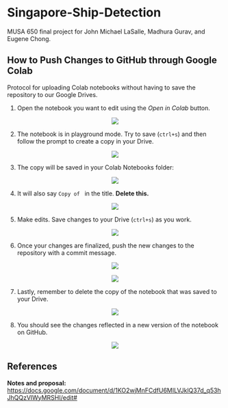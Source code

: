 # Singapore-Ship-Detection
MUSA 650 final project for John Michael LaSalle, Madhura Gurav, and Eugene Chong.

## How to Push Changes to GitHub through Google Colab

Protocol for uploading Colab notebooks without having to save the repository to our Google Drives.

1. Open the notebook you want to edit using the _Open in Colab_ button. 

<p align="center">
  <img src="https://user-images.githubusercontent.com/40610117/79816483-5b906200-8351-11ea-8c1d-b07092505065.png">
</p>

2. The notebook is in playground mode. Try to save (`ctrl+s`) and then follow the prompt to create a copy in your Drive.

<p align="center">
  <img src="https://user-images.githubusercontent.com/40610117/79816895-3f40f500-8352-11ea-8588-ede87c468079.png">
</p>

3. The copy will be saved in your Colab Notebooks folder:

<p align="center">
  <img src="https://user-images.githubusercontent.com/40610117/79817273-12d9a880-8353-11ea-9dc0-a0534cac2e47.png">
</p>

4. It will also say `Copy of ` in the title. **Delete this.**

<p align="center">
  <img src="https://user-images.githubusercontent.com/40610117/79817377-59c79e00-8353-11ea-8ec8-1e95b80c091a.png">
</p>

5. Make edits. Save changes to your Drive (`ctrl+s`) as you work.

<p align="center">
  <img src="https://user-images.githubusercontent.com/40610117/79817468-8bd90000-8353-11ea-8e8e-ba4a14f45242.png">
</p>

6. Once your changes are finalized, push the new changes to the repository with a commit message.

<p align="center">
  <img src="https://user-images.githubusercontent.com/40610117/79817587-d490b900-8353-11ea-8441-e722b070d825.png">
</p>

<p align="center">
  <img src="https://user-images.githubusercontent.com/40610117/79817632-effbc400-8353-11ea-9ed5-f44aa1634e30.png">
</p>

7. Lastly, remember to delete the copy of the notebook that was saved to your Drive.

<p align="center">
  <img src="https://user-images.githubusercontent.com/40610117/79817696-0efa5600-8354-11ea-9a93-c88c7587aebb.png">
</p>

8. You should see the changes reflected in a new version of the notebook on GitHub.

<p align="center">
  <img src="https://user-images.githubusercontent.com/40610117/79817807-4537d580-8354-11ea-988c-1218bb5464a2.png">
</p>

## References
**Notes and proposal:** https://docs.google.com/document/d/1KO2wjMnFCdfU6MILVJklQ37d_q53hJhQQzVlWyMRSHI/edit#
